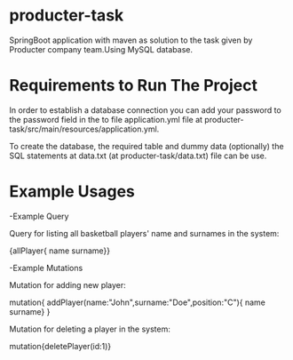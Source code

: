 # producter-task

SpringBoot application with maven as solution to the task given by Producter company team.Using MySQL database.

# Requirements to Run The Project

In order to establish a database connection you can add your password to the password field in the to file application.yml file at producter-task/src/main/resources/application.yml.

To create the database, the required table and dummy data (optionally) the SQL statements at data.txt (at producter-task/data.txt) file can be use.

# Example Usages

-Example Query 

Query for listing all basketball players' name and surnames in the system:

{allPlayer{
name
surname}}

-Example Mutations

Mutation for adding new player:

mutation{
addPlayer(name:"John",surname:"Doe",position:"C"){
name
surname}
}

Mutation for deleting a player in the system:

mutation{deletePlayer(id:1)}







